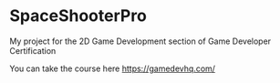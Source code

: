 # SpaceShooterPro

My project for the 2D Game Development section of Game Developer Certification

You can take the course here https://gamedevhq.com/
